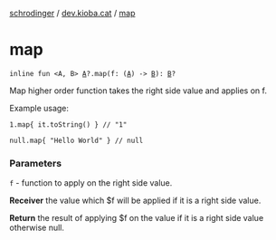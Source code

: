 [schrodinger](../index.md) / [dev.kioba.cat](index.md) / [map](./map.md)

# map

`inline fun <A, B> `[`A`](map.md#A)`?.map(f: (`[`A`](map.md#A)`) -> `[`B`](map.md#B)`): `[`B`](map.md#B)`?`

Map higher order function takes the right side value and applies on f.

Example usage:

```
1.map{ it.toString() } // "1"
```

```
null.map{ "Hello World" } // null
```

### Parameters

`f` - function to apply on the right side value.

**Receiver**
the value which $f will be applied if it is a right side value.

**Return**
the result of applying $f on the value if it is a right side value otherwise null.

